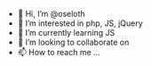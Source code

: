 - 👋 Hi, I’m @oseloth
- 👀 I’m interested in php, JS, jQuery
- 🌱 I’m currently learning JS
- 💞️ I’m looking to collaborate on 
- 📫 How to reach me ...

<!---
oseloth/oseloth is a ✨ special ✨ repository because its `README.md` (this file) appears on your GitHub profile.
You can click the Preview link to take a look at your changes.
--->
